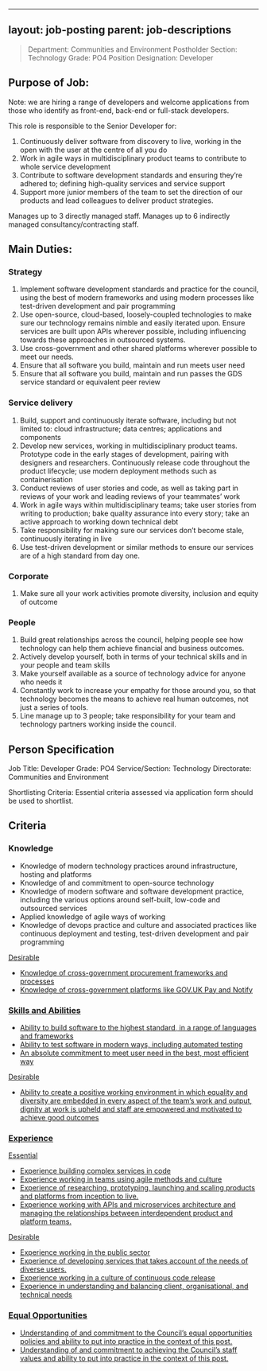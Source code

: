 
---
layout: job-posting
parent: job-descriptions
---



>Department: Communities and Environment 
>Postholder Section: Technology 
>Grade: PO4
>Position Designation: Developer

## Purpose of Job:
Note: we are hiring a range of developers and welcome applications from those who identify as front-end, back-end or full-stack developers.

This role is responsible to the Senior Developer for:
1.  Continuously deliver software from discovery to live, working in the open with the user at the centre of all you do    
2.  Work in agile ways in multidisciplinary product teams to contribute to whole service development    
3.  Contribute to software development standards and ensuring they’re adhered to; defining high-quality services and service support    
4.  Support more junior members of the team to set the direction of our products and lead colleagues to deliver product strategies.

Manages up to 3 directly managed staff.
Manages up to 6 indirectly managed consultancy/contracting staff.

## Main Duties:
### Strategy
1.  Implement software development standards and practice for the council, using the best of modern frameworks and using modern processes like test-driven development and pair programming    
2.  Use open-source, cloud-based, loosely-coupled technologies to make sure our technology remains nimble and easily iterated upon. Ensure services are built upon APIs wherever possible, including influencing towards these approaches in outsourced systems.    
3.  Use cross-government and other shared platforms wherever possible to meet our needs.    
4.  Ensure that all software you build, maintain and run meets user need    
5.  Ensure that all software you build, maintain and run passes the GDS service standard or equivalent peer review

### Service delivery
1.  Build, support and continuously iterate software, including but not limited to: cloud infrastructure; data centres; applications and components    
2.  Develop new services, working in multidisciplinary product teams. Prototype code in the early stages of development, pairing with designers and researchers. Continuously release code throughout the product lifecycle; use modern deployment methods such as containerisation    
3.  Conduct reviews of user stories and code, as well as taking part in reviews of your work and leading reviews of your teammates’ work    
4.  Work in agile ways within multidisciplinary teams; take user stories from writing to production; bake quality assurance into every story; take an active approach to working down technical debt    
5.  Take responsibility for making sure our services don’t become stale, continuously iterating in live    
6.  Use test-driven development or similar methods to ensure our services are of a high standard from day one.

### Corporate
1.  Make sure all your work activities promote diversity, inclusion and equity of outcome

### People
1.  Build great relationships across the council, helping people see how technology can help them achieve financial and business outcomes.    
2.  Actively develop yourself, both in terms of your technical skills and in your people and team skills    
3.  Make yourself available as a source of technology advice for anyone who needs it    
4.  Constantly work to increase your empathy for those around you, so that technology becomes the means to achieve real human outcomes, not just a series of tools.    
5.  Line manage up to 3 people; take responsibility for your team and technology partners working inside the council.

## Person Specification
Job Title: Developer
Grade: PO4
Service/Section: Technology
Directorate: Communities and Environment

Shortlisting Criteria: Essential criteria assessed via application form should be used to shortlist.

## Criteria
### Knowledge
-   Knowledge of modern technology practices around infrastructure, hosting and platforms    
-   Knowledge of and commitment to open-source technology    
-   Knowledge of modern software and software development practice, including the various options around self-built, low-code and outsourced services    
-   Applied knowledge of agile ways of working    
-   Knowledge of devops practice and culture and associated practices like continuous deployment and testing, test-driven development and pair programming

<u>Desirable
-   Knowledge of cross-government procurement frameworks and processes    
-   Knowledge of cross-government platforms like GOV.UK Pay and Notify
    
### Skills and Abilities
-   Ability to build software to the highest standard, in a range of languages and frameworks    
-   Ability to test software in modern ways, including automated testing    
-   An absolute commitment to meet user need in the best, most efficient way

<u>Desirable
-   Ability to create a positive working environment in which equality and diversity are embedded in every aspect of the team’s work and output, dignity at work is upheld and staff are empowered and motivated to achieve good outcomes
    
### Experience
<u>Essential
-   Experience building complex services in code    
-   Experience working in teams using agile methods and culture    
-   Experience of researching, prototyping, launching and scaling products and platforms from inception to live.    
-   Experience working with APIs and microservices architecture and managing the relationships between interdependent product and platform teams.

<u>Desirable
-   Experience working in the public sector    
-   Experience of developing services that takes account of the needs of diverse users.    
-   Experience working in a culture of continuous code release    
-   Experience in understanding and balancing client, organisational, and technical needs
    
### Equal Opportunities
-   Understanding of and commitment to the Council’s equal opportunities policies and ability to put into practice in the context of this post.    
-   Understanding of and commitment to achieving the Council’s staff values and ability to put into practice in the context of this post.
